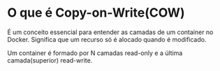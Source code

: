 # O que é Copy-on-Write(COW)

É um conceito essencial para entender as camadas de um container no Docker. Significa que um recurso só é alocado quando é modificado.

Um container é formado por N camadas read-only e a última camada(superior) read-write.
